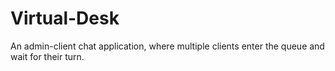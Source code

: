 # Virtual-Desk
An admin-client chat application, where multiple clients enter the queue and wait for their turn.
